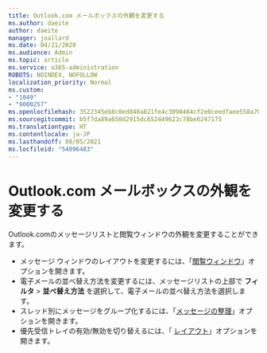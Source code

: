 ```yaml
---
title: Outlook.com メールボックスの外観を変更する
ms.author: daeite
author: daeite
manager: joallard
ms.date: 04/21/2020
ms.audience: Admin
ms.topic: article
ms.service: o365-administration
ROBOTS: NOINDEX, NOFOLLOW
localization_priority: Normal
ms.custom:
- "1849"
- "9000257"
ms.openlocfilehash: 3522345eb8c0ed840a821fe4c3098464cf2e0ceedfaee558a703be643758ee7a
ms.sourcegitcommit: b5f7da89a650d2915dc652449623c78be6247175
ms.translationtype: HT
ms.contentlocale: ja-JP
ms.lasthandoff: 08/05/2021
ms.locfileid: "54096483"
---
```

# <a name="change-the-look-of-your-outlookcom-mailbox"></a>Outlook.com メールボックスの外観を変更する

Outlook.comのメッセージリストと閲覧ウィンドウの外観を変更することができます。

- メッセージ ウィンドウのレイアウトを変更するには、「[閲覧ウィンドウ](https://outlook.live.com/mail/options/mail/layout/readingPane)」オプションを開きます。
- 電子メールの並べ替え方法を変更するには、メッセージリストの上部で **フィルタ** > **並べ替え方法** を選択して、電子メールの並べ替え方法を選択します。
- スレッド別にメッセージをグループ化するには、「[メッセージの整理](https://outlook.live.com/mail/options/mail/layout/conversations)」オプションを開きます。
- 優先受信トレイの有効/無効を切り替えるには、「 [レイアウト](https://outlook.live.com/mail/options/mail/layout/focused)」オプションを開きます。